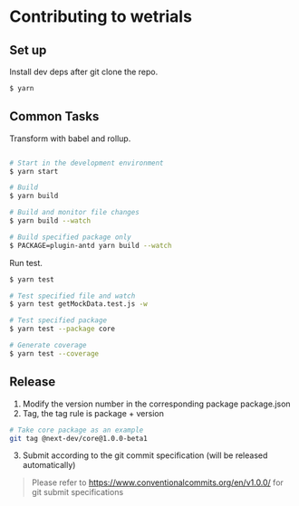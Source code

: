 # Contributing to wetrials

## Set up

Install dev deps after git clone the repo.

```bash
$ yarn
```

## Common Tasks

Transform with babel and rollup.

```bash

# Start in the development environment
$ yarn start

# Build
$ yarn build

# Build and monitor file changes
$ yarn build --watch

# Build specified package only
$ PACKAGE=plugin-antd yarn build --watch
```

Run test.

```bash
$ yarn test

# Test specified file and watch
$ yarn test getMockData.test.js -w

# Test specified package
$ yarn test --package core

# Generate coverage
$ yarn test --coverage
```

## Release

1. Modify the version number in the corresponding package package.json
2. Tag, the tag rule is package + version

```bash
# Take core package as an example
git tag @next-dev/core@1.0.0-beta1
```

3. Submit according to the git commit specification (will be released automatically)

> Please refer to https://www.conventionalcommits.org/en/v1.0.0/ for git submit specifications
